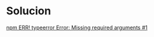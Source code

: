 # Solucion

[npm ERR! typeerror Error: Missing required arguments #1 ](https://www.cyberhour.com/community/threads/how-to-fix-npm-err-typeerror-error-missing-required-argument-1.262/)